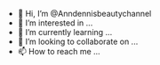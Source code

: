 - 👋 Hi, I’m @Anndennisbeautychannel
- 👀 I’m interested in ...
- 🌱 I’m currently learning ...
- 💞️ I’m looking to collaborate on ...
- 📫 How to reach me ...

<!---
Anndennisbeautychannel/Anndennisbeautychannel is a ✨ special ✨ repository because its `README.md` 
